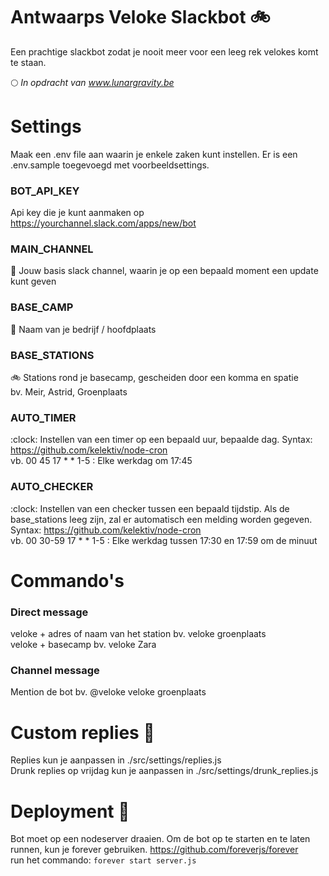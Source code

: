 # Antwaarps Veloke Slackbot :bike:
Een prachtige slackbot zodat je nooit meer voor een leeg rek velokes komt te staan.<br />

:full_moon: *In opdracht van www.lunargravity.be*

# Settings
Maak een .env file aan waarin je enkele zaken kunt instellen. Er is een .env.sample toegevoegd met voorbeeldsettings.

### BOT_API_KEY
Api key die je kunt aanmaken op https://yourchannel.slack.com/apps/new/bot

### MAIN_CHANNEL
:speech_balloon: Jouw basis slack channel, waarin je op een bepaald moment een update kunt geven

### BASE_CAMP
:office: Naam van je bedrijf / hoofdplaats

### BASE_STATIONS
:bike: Stations rond je basecamp, gescheiden door een komma en spatie <br />
bv. Meir, Astrid, Groenplaats

### AUTO_TIMER
:clock: Instellen van een timer op een bepaald uur, bepaalde dag. Syntax: https://github.com/kelektiv/node-cron <br />
vb. 00 45 17 * * 1-5 : Elke werkdag om 17:45

### AUTO_CHECKER
:clock: Instellen van een checker tussen een bepaald tijdstip. Als de base_stations leeg zijn, zal er automatisch een melding worden gegeven. Syntax: https://github.com/kelektiv/node-cron <br />
vb. 00 30-59 17 * * 1-5 : Elke werkdag tussen 17:30 en 17:59 om de minuut

# Commando's
### Direct message
veloke + adres of naam van het station bv. veloke groenplaats <br />
veloke + basecamp bv. veloke Zara

### Channel message
Mention de bot bv. @veloke veloke groenplaats

# Custom replies :lipstick:
Replies kun je aanpassen in ./src/settings/replies.js <br />
Drunk replies op vrijdag kun je aanpassen in ./src/settings/drunk_replies.js

# Deployment :rocket:
Bot moet op een nodeserver draaien. Om de bot op te starten en te laten runnen, kun je forever gebruiken. https://github.com/foreverjs/forever <br />
run het commando: `forever start server.js`
